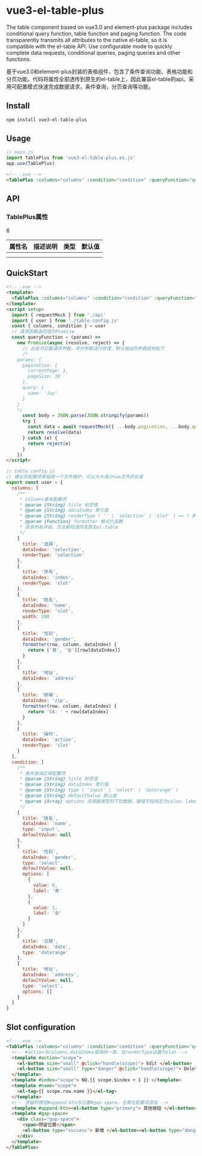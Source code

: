 # vue3-el-table-plus

The table component based on vue3.0 and element-plus package includes conditional query function, table function and paging function. The code transparently transmits all attributes to the native el-table, so it is compatible with the el-table API. Use configurable mode to quickly complete data requests, conditional queries, paging queries and other functions.

基于vue3.0和element-plus封装的表格组件，包含了条件查询功能、表格功能和分页功能。代码将属性全部透传到原生的el-table上，因此兼容el-table的api。采用可配置模式快速完成数据请求，条件查询，分页查询等功能。

## Install

```bash
npm install vue3-el-table-plus
```

## Usage

```javascript
// main.js
import TablePlus from 'vue3-el-table-plus.es.js'
app.use(TablePlus)
```

```html
<!-- .vue -->
<TablePlus :columns="columns" :condition="condition" :queryFunction="queryFunction"> </TablePlus>
```

## API

### TablePlus属性

6

| 属性名 | 描述说明 | 类型 | 默认值 |
| ------ | -------- | ---- | ------ |
|        |          |      |        |
|        |          |      |        |

## QuickStart

```html
<!-- .vue -->
<template>
  <TablePlus :columns="columns" :condition="condition" :queryFunction="queryFunction"> </TablePlus>
</template>
<script setup>
  import { requestMock } from './api'
  import { user } from './table.config.js'
  const { columns, condition } = user
  // 请求函数返回值为Promise
  const queryFunction = (params) =>
    new Promise(async (resolve, reject) => {
      // 此处可拦截请求参数，并对参数进行处理，默认抛出的参数结构如下
      /* 
    params: {
      pagination: {
        currentPage: 1,
        pageSize: 10
      },
      query: {
        name: 'Jay'
      }
    }
    */
      const body = JSON.parse(JSON.stringify(params))
      try {
        const data = await requestMock({ ...body.pagination, ...body.query })
        return resolve(data)
      } catch (e) {
        return reject(e)
      }
    })
</script>
```

```javascript
// table.config.js
// 建议将配置项单独用一个文件维护，可以大大减少vue文件的长度
export const user = {
  columns: [
    /**
     * columns基本配置项
     * @param {String} title 标签值
     * @param {String} dataIndex 索引值
     * @param {String} renderType ( '' | 'selection' | 'slot' ) => ( 默认 | 选择器列 | 自定义列 )
     * @param {Function} formatter 格式化函数
     * 其余所有字段、方法都将透传至原生el-table
     */
    {
      title: '选择',
      dataIndex: 'selection',
      renderType: 'selection'
    },
    {
      title: '序号',
      dataIndex: 'index',
      renderType: 'slot'
    },
    {
      title: '姓名',
      dataIndex: 'name',
      renderType: 'slot',
      width: 200
    },
    {
      title: '性别',
      dataIndex: 'gender',
      formatter(row, column, dataIndex) {
        return ['男', '女'][row[dataIndex]]
      }
    },
    {
      title: '地址',
      dataIndex: 'address'
    },
    {
      title: '邮编',
      dataIndex: 'zip',
      formatter(row, column, dataIndex) {
        return 'CA: ' + row[dataIndex]
      }
    },
    {
      title: '操作',
      dataIndex: 'action',
      renderType: 'slot'
    }
  ],
  condition: [
    /**
     * 条件查询区域配置项
     * @param {String} title 标签值
     * @param {String} dataIndex 索引值
     * @param {String} type ( 'input' | 'select' | 'daterange' )
     * @param {String} defaultValue 默认值
     * @param {Array} options 选择器类型的下拉数据，键值字段规定为value、label
     */
    {
      title: '姓名',
      dataIndex: 'name',
      type: 'input',
      defaultValue: null
    },
    {
      title: '性别',
      dataIndex: 'gender',
      type: 'select',
      defaultValue: null,
      options: [
        {
          value: 0,
          label: '男'
        },
        {
          value: 1,
          label: '女'
        }
      ]
    },
    {
      title: '日期',
      dataIndex: 'date',
      type: 'daterange'
    },
    {
      title: '地址',
      dataIndex: 'address',
      defaultValue: null,
      type: 'select',
      options: []
    }
  ]
}
```

## Slot configuration

```html
<!-- .vue -->
<TablePlus :columns="columns" :condition="condition" :queryFunction="queryFunction" @selection-change="handle" ref="table">
  <!-- #action与columns.dataIndex值保持一致，且renderType设置为slot -->
  <template #action="scope">
    <el-button size="small" @click="handle(scope)"> Edit </el-button>
    <el-button size="small" type="danger" @click="handle(scope)"> Delete </el-button>
  </template>
  <template #index="scope"> NO.{{ scope.$index + 1 }} </template>
  <template #name="scope">
    <el-tag>{{ scope.row.name }}</el-tag>
  </template>
  <!-- 预留的按钮#append-btn与位置#gap-space，无需在配置项添加 -->
  <template #append-btn><el-button type="primary"> 其他按钮 </el-button></template>
  <template #gap-space>
    <div class="gap-space">
      <span>预留位置</span>
      <el-button type="success"> 新增 </el-button><el-button type="danger"> 导出 </el-button>
    </div>
  </template>
</TablePlus>
```
